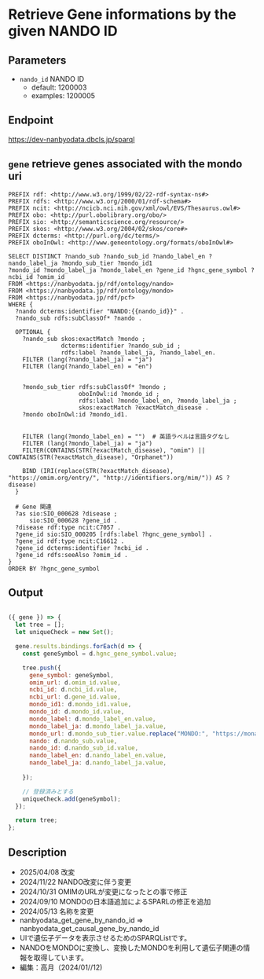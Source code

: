 # Retrieve Gene informations by the given NANDO ID
## Parameters
* `nando_id` NANDO ID
  * default: 1200003
  * examples: 1200005
  
## Endpoint
https://dev-nanbyodata.dbcls.jp/sparql

## `gene` retrieve genes associated with the mondo uri

```sparql
PREFIX rdf: <http://www.w3.org/1999/02/22-rdf-syntax-ns#>
PREFIX rdfs: <http://www.w3.org/2000/01/rdf-schema#>
PREFIX ncit: <http://ncicb.nci.nih.gov/xml/owl/EVS/Thesaurus.owl#>
PREFIX obo: <http://purl.obolibrary.org/obo/>
PREFIX sio: <http://semanticscience.org/resource/>
PREFIX skos: <http://www.w3.org/2004/02/skos/core#>
PREFIX dcterms: <http://purl.org/dc/terms/>
PREFIX oboInOwl: <http://www.geneontology.org/formats/oboInOwl#>

SELECT DISTINCT ?nando_sub ?nando_sub_id ?nando_label_en ?nando_label_ja ?mondo_sub_tier ?mondo_id1
?mondo_id ?mondo_label_ja ?mondo_label_en ?gene_id ?hgnc_gene_symbol ?ncbi_id ?omim_id 
FROM <https://nanbyodata.jp/rdf/ontology/nando>
FROM <https://nanbyodata.jp/rdf/ontology/mondo>
FROM <https://nanbyodata.jp/rdf/pcf>
WHERE {
  ?nando dcterms:identifier "NANDO:{{nando_id}}" .
  ?nando_sub rdfs:subClassOf* ?nando .

  OPTIONAL {
    ?nando_sub skos:exactMatch ?mondo ;
               dcterms:identifier ?nando_sub_id ;
               rdfs:label ?nando_label_ja, ?nando_label_en.
    FILTER (lang(?nando_label_ja) = "ja")
    FILTER (lang(?nando_label_en) = "en")
              
    
    ?mondo_sub_tier rdfs:subClassOf* ?mondo ;
                    oboInOwl:id ?mondo_id ;
                    rdfs:label ?mondo_label_en, ?mondo_label_ja ;
                    skos:exactMatch ?exactMatch_disease .
    ?mondo oboInOwl:id ?mondo_id1.
    

    FILTER (lang(?mondo_label_en) = "")  # 英語ラベルは言語タグなし
    FILTER (lang(?mondo_label_ja) = "ja")
    FILTER(CONTAINS(STR(?exactMatch_disease), "omim") || CONTAINS(STR(?exactMatch_disease), "Orphanet"))
    
    BIND (IRI(replace(STR(?exactMatch_disease), "https://omim.org/entry/", "http://identifiers.org/mim/")) AS ?disease)
  }

  # Gene 関連
  ?as sio:SIO_000628 ?disease ;
      sio:SIO_000628 ?gene_id .
  ?disease rdf:type ncit:C7057 .
  ?gene_id sio:SIO_000205 [rdfs:label ?hgnc_gene_symbol] .
  ?gene_id rdf:type ncit:C16612 .
  ?gene_id dcterms:identifier ?ncbi_id .
  ?gene_id rdfs:seeAlso ?omim_id .
}
ORDER BY ?hgnc_gene_symbol

```
## Output

```javascript

({ gene }) => {
  let tree = [];
  let uniqueCheck = new Set();

  gene.results.bindings.forEach(d => {
    const geneSymbol = d.hgnc_gene_symbol.value;

    tree.push({
      gene_symbol: geneSymbol,
      omim_url: d.omim_id.value,
      ncbi_id: d.ncbi_id.value,
      ncbi_url: d.gene_id.value,
      mondo_id1: d.mondo_id1.value,
      mondo_id: d.mondo_id.value,
      mondo_label: d.mondo_label_en.value,
      mondo_label_ja: d.mondo_label_ja.value,
      mondo_url: d.mondo_sub_tier.value.replace("MONDO:", "https://monarchinitiative.org/MONDO:"),
      nando: d.nando_sub.value,
      nando_id: d.nando_sub_id.value,
      nando_label_en: d.nando_label_en.value,
      nando_label_ja: d.nando_label_ja.value,
      
    });

    // 登録済みとする
    uniqueCheck.add(geneSymbol);
  });

  return tree;
};


```
## Description
- 2025/04/08 改変
- 2024/11/22 NANDO改変に伴う変更
- 2024/10/31 OMIMのURLが変更になったとの事で修正
- 2024/09/10 MONDOの日本語追加によるSPARLの修正を追加
- 2024/05/13 名称を変更
- nanbyodata_get_gene_by_nando_id =>  nanbyodata_get_causal_gene_by_nando_id
- UIで遺伝子データを表示させるためのSPARQListです。
- NANDOをMONDOに変換し、変換したMONDOを利用して遺伝子関連の情報を取得しています。
- 編集：高月（2024/01//12)


